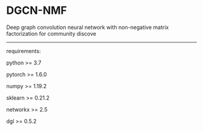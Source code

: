 # DGCN-NMF

Deep graph convolution neural network with non-negative matrix factorization for community discove

- - - - - - - -  - - - - - - - - - - - - - - - - - - - - - - - - - - - - - - - - - - - - - - - - - -
requirements:

python >= 3.7

pytorch >= 1.6.0

numpy >= 1.19.2

sklearn >= 0.21.2

networkx >= 2.5

dgl >= 0.5.2
